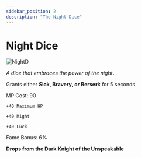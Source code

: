 ```yaml
---
sidebar_position: 2
description: "The Night Dice"
---
```


# Night Dice

![NightD](https://vwiki.valorserver.com/api/item/picture/night%20dice)

<i>A dice that embraces the power of the night.</i>

Grants either **Sick, Bravery, or Berserk** for 5 seconds

MP Cost: 90

    +40 Maximum HP
    
    +40 Might
    
    +40 Luck

Fame Bonus: 6%

**Drops from the Dark Knight of the Unspeakable**
